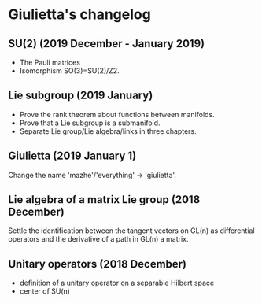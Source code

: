 # Giulietta's changelog


## SU(2) (2019 December - January 2019)

- The Pauli matrices
- Isomorphism SO(3)=SU(2)/Z2.

## Lie subgroup (2019 January)

- Prove the rank theorem about functions between manifolds.
- Prove that a Lie subgroup is a submanifold.
- Separate Lie group/Lie algebra/links in three chapters.

## Giulietta (2019 January 1)

Change the name 'mazhe'/'everything' -> 'giulietta'.

## Lie algebra of a matrix Lie group (2018 December)

Settle the identification between the tangent vectors on GL(n) as differential operators
and the derivative of a path in GL(n) a matrix.

## Unitary operators (2018 December)

- definition of a unitary operator on a separable Hilbert space
- center of SU(n)
